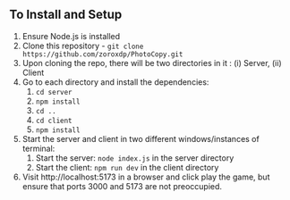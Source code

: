 ## To Install and Setup

1. Ensure Node.js is installed
2. Clone this repository - `git clone https://github.com/zoroxdp/PhotoCopy.git`
3. Upon cloning the repo, there will be two directories in it : (i) Server, (ii) Client
4. Go to each directory and install the dependencies:
    1. `cd server`
    2. `npm install`
    3. `cd ..`
    4. `cd client`
    5. `npm install`
5. Start the server and client in two different windows/instances of terminal:
    1. Start the server: `node index.js` in the server directory
    2. Start the client: `npm run dev` in the client directory
7. Visit http://localhost:5173 in a browser and click play the game, but ensure that ports 3000 and 5173 are not preoccupied.
